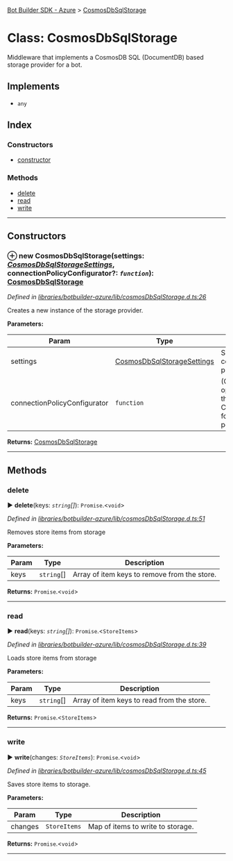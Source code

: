 [Bot Builder SDK - Azure](../README.md) > [CosmosDbSqlStorage](../classes/botbuilder_azure.cosmosdbsqlstorage.md)



# Class: CosmosDbSqlStorage


Middleware that implements a CosmosDB SQL (DocumentDB) based storage provider for a bot.

## Implements

* `any`

## Index

### Constructors

* [constructor](botbuilder_azure.cosmosdbsqlstorage.md#constructor)


### Methods

* [delete](botbuilder_azure.cosmosdbsqlstorage.md#delete)
* [read](botbuilder_azure.cosmosdbsqlstorage.md#read)
* [write](botbuilder_azure.cosmosdbsqlstorage.md#write)



---
## Constructors
<a id="constructor"></a>


### ⊕ **new CosmosDbSqlStorage**(settings: *[CosmosDbSqlStorageSettings](../interfaces/botbuilder_azure.cosmosdbsqlstoragesettings.md)*, connectionPolicyConfigurator?: *`function`*): [CosmosDbSqlStorage](botbuilder_azure.cosmosdbsqlstorage.md)


*Defined in [libraries/botbuilder-azure/lib/cosmosDbSqlStorage.d.ts:26](https://github.com/Microsoft/BotBuilder-JS/blob/ecd39de/libraries/botbuilder-azure/lib/cosmosDbSqlStorage.d.ts#L26)*



Creates a new instance of the storage provider.


**Parameters:**

| Param | Type | Description |
| ------ | ------ | ------ |
| settings | [CosmosDbSqlStorageSettings](../interfaces/botbuilder_azure.cosmosdbsqlstoragesettings.md)   |  Setting to configure the provider. |
| connectionPolicyConfigurator | `function`   |  (Optional) An optional delegate that accepts a ConnectionPolicy for customizing policies. |





**Returns:** [CosmosDbSqlStorage](botbuilder_azure.cosmosdbsqlstorage.md)

---


## Methods
<a id="delete"></a>

###  delete

► **delete**(keys: *`string`[]*): `Promise`.<`void`>



*Defined in [libraries/botbuilder-azure/lib/cosmosDbSqlStorage.d.ts:51](https://github.com/Microsoft/BotBuilder-JS/blob/ecd39de/libraries/botbuilder-azure/lib/cosmosDbSqlStorage.d.ts#L51)*



Removes store items from storage


**Parameters:**

| Param | Type | Description |
| ------ | ------ | ------ |
| keys | `string`[]   |  Array of item keys to remove from the store. |





**Returns:** `Promise`.<`void`>





___

<a id="read"></a>

###  read

► **read**(keys: *`string`[]*): `Promise`.<`StoreItems`>



*Defined in [libraries/botbuilder-azure/lib/cosmosDbSqlStorage.d.ts:39](https://github.com/Microsoft/BotBuilder-JS/blob/ecd39de/libraries/botbuilder-azure/lib/cosmosDbSqlStorage.d.ts#L39)*



Loads store items from storage


**Parameters:**

| Param | Type | Description |
| ------ | ------ | ------ |
| keys | `string`[]   |  Array of item keys to read from the store. |





**Returns:** `Promise`.<`StoreItems`>





___

<a id="write"></a>

###  write

► **write**(changes: *`StoreItems`*): `Promise`.<`void`>



*Defined in [libraries/botbuilder-azure/lib/cosmosDbSqlStorage.d.ts:45](https://github.com/Microsoft/BotBuilder-JS/blob/ecd39de/libraries/botbuilder-azure/lib/cosmosDbSqlStorage.d.ts#L45)*



Saves store items to storage.


**Parameters:**

| Param | Type | Description |
| ------ | ------ | ------ |
| changes | `StoreItems`   |  Map of items to write to storage. |





**Returns:** `Promise`.<`void`>





___


